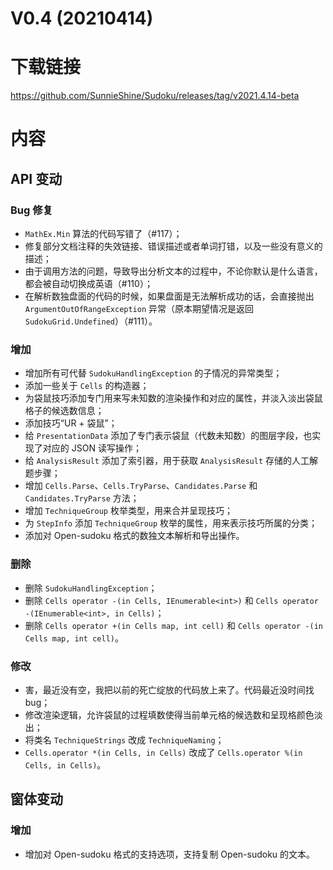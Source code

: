 ﻿# V0.4 (20210414)
# 下载链接

https://github.com/SunnieShine/Sudoku/releases/tag/v2021.4.14-beta

# 内容

## API 变动

### Bug 修复

* `MathEx.Min` 算法的代码写错了（#117）；
* 修复部分文档注释的失效链接、错误描述或者单词打错，以及一些没有意义的描述；
* 由于调用方法的问题，导致导出分析文本的过程中，不论你默认是什么语言，都会被自动切换成英语（#110）；
* 在解析数独盘面的代码的时候，如果盘面是无法解析成功的话，会直接抛出 `ArgumentOutOfRangeException` 异常（原本期望情况是返回 `SudokuGrid.Undefined`）（#111）。

### 增加

* 增加所有可代替 `SudokuHandlingException` 的子情况的异常类型；
* 添加一些关于 `Cells` 的构造器；
* 为袋鼠技巧添加专门用来写未知数的渲染操作和对应的属性，并淡入淡出袋鼠格子的候选数信息；
* 添加技巧“UR + 袋鼠”；
* 给 `PresentationData` 添加了专门表示袋鼠（代数未知数）的图层字段，也实现了对应的 JSON 读写操作；
* 给 `AnalysisResult` 添加了索引器，用于获取 `AnalysisResult` 存储的人工解题步骤；
* 增加 `Cells.Parse`、`Cells.TryParse`、`Candidates.Parse` 和 `Candidates.TryParse` 方法；
* 增加 `TechniqueGroup` 枚举类型，用来合并呈现技巧；
* 为 `StepInfo` 添加 `TechniqueGroup` 枚举的属性，用来表示技巧所属的分类；
* 添加对 Open-sudoku 格式的数独文本解析和导出操作。

### 删除

* 删除 `SudokuHandlingException`；
* 删除 `Cells operator -(in Cells, IEnumerable<int>)` 和 `Cells operator -(IEnumerable<int>, in Cells)`；
* 删除 `Cells operator +(in Cells map, int cell)` 和 `Cells operator -(in Cells map, int cell)`。

### 修改

* 害，最近没有空，我把以前的死亡绽放的代码放上来了。代码最近没时间找 bug；
* 修改渲染逻辑，允许袋鼠的过程填数使得当前单元格的候选数和呈现格颜色淡出；
* 将类名 `TechniqueStrings` 改成 `TechniqueNaming`；
* `Cells.operator *(in Cells, in Cells)` 改成了 `Cells.operator %(in Cells, in Cells)`。

## 窗体变动

### 增加

* 增加对 Open-sudoku 格式的支持选项，支持复制 Open-sudoku 的文本。